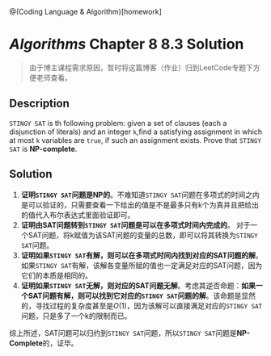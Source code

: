 @(Coding Language & Algorithm)[homework]

# *Algorithms* Chapter 8 8.3 Solution

> 由于博主课程需求原因，暂时将这篇博客（作业）归到LeetCode专题下方便老师查看。

## Description

`STINGY SAT` is th following problem: given a set of clauses (each a disjunction of literals) and an integer `k`,find a satisfying assignment in which at most `k` variables are `true`, if such an assignment exists. Prove that `STINGY SAT` is **NP-complete**.

## Solution

1. **证明`STINGY SAT`问题是NP的**。不难知道`STINGY SAT`问题在多项式的时间之内是可以验证的，只需要查看一下给出的值是不是最多只有k个为真并且把给出的值代入布尔表达式里面验证即可。
2. **证明由SAT问题转到`STINGY SAT`问题是可以在多项式时间内完成的**。 对于一个SAT问题，将k赋值为该SAT问题的变量的总数，即可以将其转换为`STINGY SAT`问题。
3. **证明如果`STINGY SAT`有解，则可以在多项式时间内找到对应的SAT问题的解**。如果`STINGY SAT`有解，该解各变量所赋的值也一定满足对应的SAT问题，因为它们的本质是相同的。
4.  **证明如果`STINGY SAT`无解，则对应的SAT问题无解**。考虑其逆否命题：**如果一个SAT问题有解，则可以找到它对应的`STINGY SAT`问题的解**。该命题是显然的，寻找过程的复杂度甚至是$O(1)$，因为该解可以直接满足对应的`STINGY SAT`问题，只是多了一个k的限制而已。


综上所述，SAT问题可以归约到`STINGY SAT`问题，所以`STINGY SAT`问题是**NP-Complete**的，证毕。